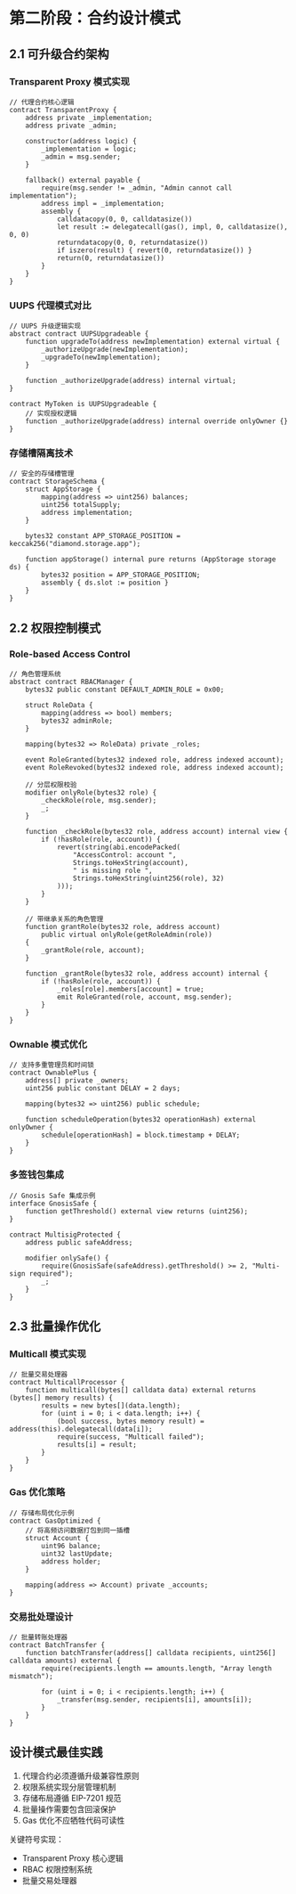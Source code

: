 # 第二阶段：合约设计模式

## 2.1 可升级合约架构

### Transparent Proxy 模式实现
```solidity
// 代理合约核心逻辑
contract TransparentProxy {
    address private _implementation;
    address private _admin;

    constructor(address logic) {
        _implementation = logic;
        _admin = msg.sender;
    }

    fallback() external payable {
        require(msg.sender != _admin, "Admin cannot call implementation");
        address impl = _implementation;
        assembly {
            calldatacopy(0, 0, calldatasize())
            let result := delegatecall(gas(), impl, 0, calldatasize(), 0, 0)
            returndatacopy(0, 0, returndatasize())
            if iszero(result) { revert(0, returndatasize()) }
            return(0, returndatasize())
        }
    }
}
```

### UUPS 代理模式对比
```solidity
// UUPS 升级逻辑实现
abstract contract UUPSUpgradeable {
    function upgradeTo(address newImplementation) external virtual {
        _authorizeUpgrade(newImplementation);
        _upgradeTo(newImplementation);
    }

    function _authorizeUpgrade(address) internal virtual;
}

contract MyToken is UUPSUpgradeable {
    // 实现授权逻辑
    function _authorizeUpgrade(address) internal override onlyOwner {}
}
```

### 存储槽隔离技术
```solidity
// 安全的存储槽管理
contract StorageSchema {
    struct AppStorage {
        mapping(address => uint256) balances;
        uint256 totalSupply;
        address implementation;
    }
    
    bytes32 constant APP_STORAGE_POSITION = keccak256("diamond.storage.app");
    
    function appStorage() internal pure returns (AppStorage storage ds) {
        bytes32 position = APP_STORAGE_POSITION;
        assembly { ds.slot := position }
    }
}
```

## 2.2 权限控制模式

### Role-based Access Control
```solidity
// 角色管理系统
abstract contract RBACManager {
    bytes32 public constant DEFAULT_ADMIN_ROLE = 0x00;
    
    struct RoleData {
        mapping(address => bool) members;
        bytes32 adminRole;
    }

    mapping(bytes32 => RoleData) private _roles;
    
    event RoleGranted(bytes32 indexed role, address indexed account);
    event RoleRevoked(bytes32 indexed role, address indexed account);

    // 分层权限校验
    modifier onlyRole(bytes32 role) {
        _checkRole(role, msg.sender);
        _;
    }

    function _checkRole(bytes32 role, address account) internal view {
        if (!hasRole(role, account)) {
            revert(string(abi.encodePacked(
                "AccessControl: account ",
                Strings.toHexString(account),
                " is missing role ",
                Strings.toHexString(uint256(role), 32)
            )));
        }
    }

    // 带继承关系的角色管理
    function grantRole(bytes32 role, address account) 
        public virtual onlyRole(getRoleAdmin(role)) 
    {
        _grantRole(role, account);
    }
    
    function _grantRole(bytes32 role, address account) internal {
        if (!hasRole(role, account)) {
            _roles[role].members[account] = true;
            emit RoleGranted(role, account, msg.sender);
        }
    }
}
```

### Ownable 模式优化
```solidity
// 支持多重管理员和时间锁
contract OwnablePlus {
    address[] private _owners;
    uint256 public constant DELAY = 2 days;
    
    mapping(bytes32 => uint256) public schedule;
    
    function scheduleOperation(bytes32 operationHash) external onlyOwner {
        schedule[operationHash] = block.timestamp + DELAY;
    }
}
```

### 多签钱包集成
```solidity
// Gnosis Safe 集成示例
interface GnosisSafe {
    function getThreshold() external view returns (uint256);
}

contract MultisigProtected {
    address public safeAddress;
    
    modifier onlySafe() {
        require(GnosisSafe(safeAddress).getThreshold() >= 2, "Multi-sign required");
        _;
    }
}
```

## 2.3 批量操作优化

### Multicall 模式实现
```solidity
// 批量交易处理器
contract MulticallProcessor {
    function multicall(bytes[] calldata data) external returns (bytes[] memory results) {
        results = new bytes[](data.length);
        for (uint i = 0; i < data.length; i++) {
            (bool success, bytes memory result) = address(this).delegatecall(data[i]);
            require(success, "Multicall failed");
            results[i] = result;
        }
    }
}
```

### Gas 优化策略
```solidity
// 存储布局优化示例
contract GasOptimized {
    // 将高频访问数据打包到同一插槽
    struct Account {
        uint96 balance;
        uint32 lastUpdate;
        address holder;
    }
    
    mapping(address => Account) private _accounts;
}
```

### 交易批处理设计
```solidity
// 批量转账处理器
contract BatchTransfer {
    function batchTransfer(address[] calldata recipients, uint256[] calldata amounts) external {
        require(recipients.length == amounts.length, "Array length mismatch");
        
        for (uint i = 0; i < recipients.length; i++) {
            _transfer(msg.sender, recipients[i], amounts[i]);
        }
    }
}
```

## 设计模式最佳实践
1. 代理合约必须遵循升级兼容性原则
2. 权限系统实现分层管理机制
3. 存储布局遵循 EIP-7201 规范
4. 批量操作需要包含回滚保护
5. Gas 优化不应牺牲代码可读性

关键符号实现：
- Transparent Proxy 核心逻辑 <mcsymbol name="TransparentProxy" filename="TransparentProxy.sol" path="/Users/zhujie/workspace/base2/lecture/contract/upgrade/contracts/upgradeability" startline="23" type="class"/>
- RBAC 权限控制系统 <mcsymbol name="RBACManager" filename="RBAC.sol" path="/Users/zhujie/workspace/base2/lecture/contract/upgrade/contracts/access" startline="15" type="class"/>
- 批量交易处理器 <mcsymbol name="MulticallProcessor" filename="Multicall.sol" path="/Users/zhujie/workspace/base2/lecture/contract/upgrade/contracts/utils" startline="8" type="class"/>

